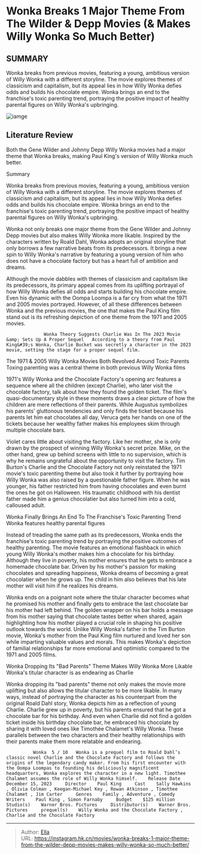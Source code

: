 # Wonka Breaks 1 Major Theme From The Wilder &amp; Depp Movies (&amp; Makes Willy Wonka So Much Better)


## SUMMARY 



  Wonka breaks from previous movies, featuring a young, ambitious version of Willy Wonka with a different storyline.   The movie explores themes of classicism and capitalism, but its appeal lies in how Willy Wonka defies odds and builds his chocolate empire.   Wonka brings an end to the franchise&#39;s toxic parenting trend, portraying the positive impact of healthy parental figures on Willy Wonka&#39;s upbringing.  

![iamge](https://static1.srcdn.com/wordpress/wp-content/uploads/2024/01/wonka-movie-bad-parent-theme-break.jpg)

## Literature Review

Both the Gene Wilder and Johnny Depp Willy Wonka movies had a major theme that Wonka breaks, making Paul King&#39;s version of Willy Wonka much better.





Summary

  Wonka breaks from previous movies, featuring a young, ambitious version of Willy Wonka with a different storyline.   The movie explores themes of classicism and capitalism, but its appeal lies in how Willy Wonka defies odds and builds his chocolate empire.   Wonka brings an end to the franchise&#39;s toxic parenting trend, portraying the positive impact of healthy parental figures on Willy Wonka&#39;s upbringing.  







Wonka not only breaks one major theme from the Gene Wilder and Johnny Depp movies but also makes Willy Wonka more likable. Inspired by the characters written by Roald Dahl, Wonka adopts an original storyline that only borrows a few narrative beats from its predecessors. It brings a new spin to Willy Wonka&#39;s narrative by featuring a young version of him who does not have a chocolate factory but has a heart full of ambition and dreams.

Although the movie dabbles with themes of classicism and capitalism like its predecessors, its primary appeal comes from its uplifting portrayal of how Willy Wonka defies all odds and starts building his chocolate empire. Even his dynamic with the Oompa Loompa is a far cry from what the 1971 and 2005 movies portrayed. However, of all these differences between Wonka and the previous movies, the one that makes the Paul King film stand out is its refreshing depiction of one theme from the 1971 and 2005 movies.

                  Wonka Theory Suggests Charlie Was In The 2023 Movie &amp; Sets Up A Proper Sequel   According to a theory from Paul King&#39;s Wonka, Charlie Bucket was secretly a character in the 2023 movie, setting the stage for a proper sequel film.   





 The 1971 &amp; 2005 Willy Wonka Movies Both Revolved Around Toxic Parents 
Toxing parenting was a central theme in both previous Willy Wonka films
          

1971&#39;s Willy Wonka and the Chocolate Factory&#39;s opening arc features a sequence where all the children (except Charlie), who later visit the chocolate factory, talk about how they found the golden ticket. The film&#39;s quasi-documentary style in these moments draws a clear picture of how the children are mere reflections of their parents. While Augustus symbolizes his parents&#39; gluttonous tendencies and only finds the ticket because his parents let him eat chocolates all day, Veruca gets her hands on one of the tickets because her wealthy father makes his employees skim through multiple chocolate bars.

Violet cares little about visiting the factory. Like her mother, she is only drawn by the prospect of winning Willy Wonka&#39;s secret prize. Mike, on the other hand, grew up behind screens with little to no supervision, which is why he remains ungrateful about the opportunity to visit the factory. Tim Burton&#39;s Charlie and the Chocolate Factory not only reinstated the 1971 movie&#39;s toxic parenting theme but also took it further by portraying how Willy Wonka was also raised by a questionable father figure. When he was younger, his father restricted him from having chocolates and even burnt the ones he got on Halloween. His traumatic childhood with his dentist father made him a genius chocolatier but also turned him into a cold, calloused adult.






 Wonka Finally Brings An End To The Franchise&#39;s Toxic Parenting Trend 
Wonka features healthy parental figures
         

Instead of treading the same path as its predecessors, Wonka ends the franchise&#39;s toxic parenting trend by portraying the positive outcomes of healthy parenting. The movie features an emotional flashback in which young Willy Wonka&#39;s mother makes him a chocolate for his birthday. Although they live in poverty, his mother ensures that he gets to embrace a homemade chocolate bar. Driven by his mother&#39;s passion for making chocolates and spreading happiness, Wonka dreams of becoming a great chocolatier when he grows up. The child in him also believes that his late mother will visit him if he realizes his dreams.

Wonka ends on a poignant note where the titular character becomes what he promised his mother and finally gets to embrace the last chocolate bar his mother had left behind. The golden wrapper on his bar holds a message from his mother saying that chocolate tastes better when shared, again highlighting how his mother played a crucial role in shaping his positive outlook towards the world. Unlike Willy Wonka&#39;s father in the Tim Burton movie, Wonka&#39;s mother from the Paul King film nurtured and loved her son while imparting valuable values and morals. This makes Wonka&#39;s depiction of familial relationships far more emotional and optimistic compared to the 1971 and 2005 films.






 Wonka Dropping Its &#34;Bad Parents&#34; Theme Makes Willy Wonka More Likable 
Wonka&#39;s titular character is as endearing as Charlie
          

Wonka dropping its &#34;bad parents&#34; theme not only makes the movie more uplifting but also allows the titular character to be more likable. In many ways, instead of portraying the character as his counterpart from the original Roald Dahl story, Wonka depicts him as a reflection of young Charlie. Charlie grew up in poverty, but his parents ensured that he got a chocolate bar for his birthday. And even when Charlie did not find a golden ticket inside his birthday chocolate bar, he embraced his chocolate by sharing it with loved ones like Timothée Chalamet&#39;s Willy Wonka. These parallels between the two characters and their healthy relationships with their parents make them more relatable and endearing.

              Wonka  5 / 10   Wonka is a prequel film to Roald Dahl’s classic novel Charlie and the Chocolate Factory and follows the origins of the legendary candy maker. From his first encounter with the Oompa Loompas to founding his deliciously magnificent headquarters, Wonka explores the character in a new light. Timothee Chalamet assumes the role of Willy Wonka himself.    Release Date    December 15, 2023     Director    Paul King     Cast    Sally Hawkins , Olivia Colman , Keegan-Michael Key , Rowan Atkinson , Timothee Chalamet , Jim Carter     Genres    Family , Adventure , Comedy     Writers    Paul King , Simon Farnaby     Budget    $125 million     Studio(s)    Warner Bros. Pictures     Distributor(s)    Warner Bros. Pictures     prequel(s)    Willy Wonka and the Chocolate Factory , Charlie and the Chocolate Factory      





---

> Author: [Ella](https://instagram.hk.cn/)  
> URL: https://instagram.hk.cn/movies/wonka-breaks-1-major-theme-from-the-wilder-depp-movies-makes-willy-wonka-so-much-better/  

